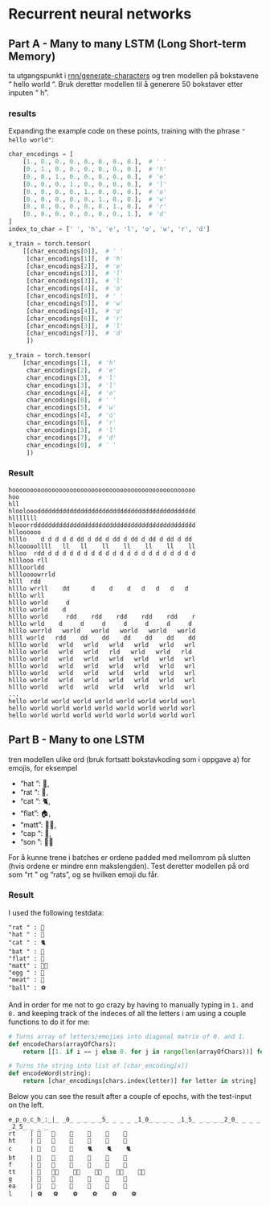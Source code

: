 # Recurrent neural networks
## Part A -  Many to many LSTM (Long Short-term Memory)
ta utgangspunkt i [rnn/generate-characters](https://gitlab.com/ntnu-tdat3025/rnn/generate-characters) og tren modellen på
bokstavene “ hello world “. Bruk deretter modellen til å generere 50 bokstaver etter inputen “ h”.

### results
Expanding the example code on these points, training with the phrase `" hello world"`:
```python
char_encodings = [
    [1., 0., 0., 0., 0., 0., 0., 0.],  # ' '
    [0., 1., 0., 0., 0., 0., 0., 0.],  # 'h'
    [0., 0., 1., 0., 0., 0., 0., 0.],  # 'e'
    [0., 0., 0., 1., 0., 0., 0., 0.],  # 'l'
    [0., 0., 0., 0., 1., 0., 0., 0.],  # 'o'
    [0., 0., 0., 0., 0., 1., 0., 0.],  # 'w'
    [0., 0., 0., 0., 0., 0., 1., 0.],  # 'r'
    [0., 0., 0., 0., 0., 0., 0., 1.],  # 'd'
]
index_to_char = [' ', 'h', 'e', 'l', 'o', 'w', 'r', 'd']

x_train = torch.tensor(
    [[char_encodings[0]],  # ' '
     [char_encodings[1]],  # 'h'
     [char_encodings[2]],  # 'e'
     [char_encodings[3]],  # 'l'
     [char_encodings[3]],  # 'l'
     [char_encodings[4]],  # 'o'
     [char_encodings[0]],  # ' '
     [char_encodings[5]],  # 'w'
     [char_encodings[4]],  # 'o'
     [char_encodings[6]],  # 'r'
     [char_encodings[3]],  # 'l'
     [char_encodings[7]],  # 'd'
     ])

y_train = torch.tensor(
    [char_encodings[1],  # 'h'
     char_encodings[2],  # 'e'
     char_encodings[3],  # 'l'
     char_encodings[3],  # 'l'
     char_encodings[4],  # 'o'
     char_encodings[0],  # ' '
     char_encodings[5],  # 'w'
     char_encodings[4],  # 'o'
     char_encodings[6],  # 'r'
     char_encodings[3],  # 'l'
     char_encodings[7],  # 'd'
     char_encodings[0],  # ' '
     ])
``` 
### Result
```console
hooooooooooooooooooooooooooooooooooooooooooooooooooo
hoo                                                 
hll                                                 
hloolooodddddddddddddddddddddddddddddddddddddddddddd
hlllllll                                            
hlooorrddddddddddddddddddddddddddddddddddddddddddddd
hlloooooo                                           
hlllo    d d d d d dd d dd d dd d dd d dd d dd d dd 
hllooooollll   ll   ll    ll    ll    ll    ll    ll
hlloo  rdd d d d d d d d d d d d d d d d d d d d d d
hlllooo rll                                         
hllloorldd                                          
hllloooowrrld                                       
hlll  rdd                                           
hlllo wrrll    dd      d    d    d   d   d   d   d  
hlllo wrll                                          
hlllo world     d                                   
hlllo world    d                                    
hlllo world     rdd    rdd    rdd    rdd    rdd    r
hlllo wrld    d     d     d     d     d     d     d 
hlllo worrld   world   world   world   world   world
hlll world   rdd    dd    dd    dd    dd    dd    dd
hlllo world   wrld   wrld   wrld   wrld   wrld   wrl
hlllo world   wrld   wrld   rld   wrld   wrld   rld 
hlllo world   wrld   wrld   wrld   wrld   wrld   wrl
hlllo world   wrld   wrld   wrld   wrld   wrld   wrl
hlllo world   wrld   wrld   wrld   wrld   wrld   wrl
hlllo world   wrld   wrld   wrld   wrld   wrld   wrl
hlllo world   wrld   wrld   wrld   wrld   wrld   wrl
...
hello world world world world world world world worl
hello world world world world world world world worl
hello world world world world world world world worl
```


## Part B -  Many to one LSTM
tren modellen ulike ord (bruk fortsatt bokstavkoding som i
oppgave a) for emojis, for eksempel  
- “hat ”: 🎩, 
- “rat “: 🐀, 
- “cat “: 🐈, 
- “flat”: 🏠, 
- “matt”: 🧑🏻, 
- “cap “: 🧢, 
- “son ”: 👶🏻   

For å kunne trene i batches er ordene padded med mellomrom på slutten (hvis ordene er mindre enn makslengden).
Test deretter modellen på ord som “rt ” og “rats”, og se hvilken emoji du får.

### Result
I used the following testdata:
```console
"rat " : 🐁
"hat " : 👒
"cat " : 🐈️
"bat " : 🦇
"flat" : 🏡
"matt" : 🤵🏻
"egg " : 🥚
"meat" : 🥩
"ball" : ⚽
```
And in order for me not to go crazy by having to manually typing in `1.` and `0.` and keeping track of the indeces of all the letters i am using a couple functions to do it for me:
```python
# Turns array of letters/emojies into diagonal matrix of 0. and 1.
def encodeChars(arrayOfChars):
    return [[1. if i == j else 0. for j in range(len(arrayOfChars))] for i in range(len(arrayOfChars))]

# Turns the string into list of [char_encoding[x]]
def encodeWord(string):
    return [char_encodings[chars.index(letter)] for letter in string]
```
Below you can see the result after a couple of epochs, with the test-input on the left.
```console
e̲p̲o̲c̲h̲:̲|̲ ̲0̲ ̲ ̲ ̲ ̲5̲ ̲ ̲ ̲ ̲1̲0̲ ̲ ̲ ̲ ̲1̲5̲ ̲ ̲ ̲ ̲2̲0̲ ̲ ̲ ̲ ̲2̲5̲ ̲ ̲ ̲ 
rt    | 🥩   🐁    🐁    🐁    🐁    🐁     
ht    | 👒   🏡    🏡    👒    👒    👒     
c     | 👒   👒    👒    🐈️    🐈️    🐈️    
bt    | 🥩   🏡    🏡    🏡    🦇    🦇     
f     | 👒   🏡    🏡    🏡    🏡    🏡     
tt    | 🥩   🤵🏻    🤵🏻    🤵🏻    🤵🏻    🤵🏻    
g     | 🥚   🥚    🥚    🥚    🥚    🥚     
ea    | 🥩   🥩    🥩    🥩    🥩    🥩     
l     | ⚽   ⚽    ⚽    ⚽    ⚽    ⚽     
```
